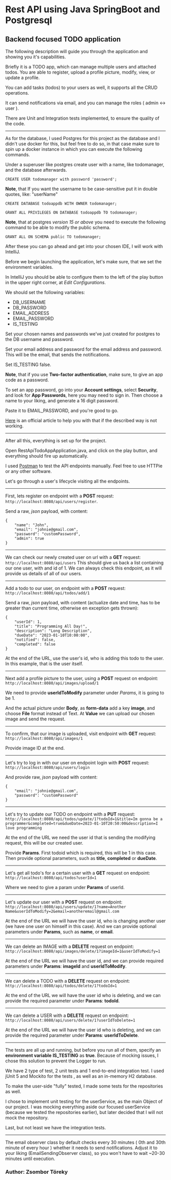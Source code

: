 # Rest API using Java SpringBoot and Postgresql

## Backend focused TODO application

The following description will guide you through the application and showing you it's capabilities.

Briefly it is a TODO app, which can manage multiple users and attached todos. You are able to register, upload a profile picture, modify, view, or update a profile.

You can add tasks (todos) to your users as well, it supports all the CRUD operations.

It can send notifications via email, and you can manage the roles ( admin <-> user ).

There are Unit and Integration tests implemented, to ensure the quality of the code.

---
As for the database, I used Postgres for this project as the database and I didn't use docker for this, but feel free to do so,
in that case make sure to spin up a docker instance in which you can execute the following commands.

Under a superuser like postgres create user with a name, like todomanager, and the database afterwards.

`CREATE USER todomanager with password 'password';`

**Note**, that If you want the username to be case-sensitive put it in double quotes, like: "userName"

`CREATE DATABASE todoappdb WITH OWNER todomanager;`

`GRANT ALL PRIVILEGES ON DATABASE todoappdb TO todomanager;`

**Note**, that at postgres *version 15 or above* you need to execute the following command to be able to modify the public schema.

`GRANT ALL ON SCHEMA public TO todomanager;`

After these you can go ahead and get into your chosen IDE, I will work with IntelliJ.

Before we begin launching the application, let's make sure, that we set the environment variables.

In IntelliJ you should be able to configure them to the left of the play button in the upper right corner, at *Edit Configurations*.

We should set the following variables:

- DB_USERNAME
- DB_PASSWORD
- EMAIL_ADDRESS
- EMAIL_PASSWORD
- IS_TESTING

Set your chosen names and passwords we've just created for postgres to the DB username and password.

Set your email address and password for the email address and password. This will be the email, that sends the notifications.

Set IS_TESTING false.

**Note**, that if you use **Two-factor authentication**, make sure, to give an app code as a password.

To set an app password, go into your **Account settings**, select **Security**, and  look for **App Passwords**, here you may need to sign in.
Then choose a name to your liking, and generate a 16 digit password. 

Paste it to EMAIL_PASSWORD, and you're good to go.

[Here](https://support.google.com/accounts/answer/185833?hl=en) is an official article to help you with that if the described way is not working.

---

After all this, everything is set up for the project.

Open RestApiTodoAppApplication.java, and click on the play button, and everything should fire up automatically.

I used [Postman](https://www.postman.com/downloads/) to test the API endpoints manually. 
Feel free to use HTTPie or any other software.

Let's go through a user's lifecycle visiting all the endpoints.

---

First, lets register on endpoint with a **POST** request: `http://localhost:8080/api/users/register`.

Send a raw, _json_ payload, with content: 
```
{
    "name": "John",
    "email": "johnie@gmail.com",
    "password": "customPassword",
    "admin": true
}
```

---

We can check our newly created user on url with a **GET** request: `http://localhost:8080/api/users`
This should give us back a list containing our one user, with and id of 1.
We can always check this endpoint, as it will provide us details of all of our users.

---

Add a todo to our user, on endpoint with a **POST** request: `http://localhost:8080/api/todos/add/1`

Send a raw, _json_ payload, with content (actualize date and time, has to be greater than current time, otherwise en exception gets thrown): 
```
{
    "userId": 1,
    "title": "Programming All Day!",
    "description": "Long Description",
    "dueDate": "2023-01-10T10:00:00",
    "notified": false,
    "completed": false
}
```

At the end of the URL, use the user's id, who is adding this todo to the user. In this example, that is the user itself.

---

Next add a profile picture to the user, using a **POST** request on endpoint: `http://localhost:8080/api/images/upload/1`

We need to provide **userIdToModify** parameter under _Params_, it is going to be 1.

And the actual picture under **Body**, as **form-data** add a key **image**, and choose **File** format instead of Text. At **Value** we can upload our chosen image and send the request.

---

To confirm, that our image is uploaded, visit endpoint with **GET** request: `http://localhost:8080/api/images/1`

Provide image ID at the end.

---

Let's try to log in with our user on endpoint login with **POST** request: `http://localhost:8080/api/users/login`

And provide raw, _json_ payload with content:
```
{
    "email": "johnie@gmail.com",
    "password": "customPassword"
}
```

---

Let's try to update our TODO on endpoint with a **PUT** request: `http://localhost:8080/api/todos/update/1?todoId=1&title=Im gonna be a programmer&completed=true&dueDate=2023-01-10T20:50:00&description=I love programming`

At the end of the URL we need the user id that is sending the modifying request, this  will be our created user.

Provide **Params**. First todoid which is required, this will be 1 in this case. Then provide optional parameters, such as **title**, **completed** or **dueDate**.

---

Let's get all todo's for a certain user with a **GET** request on endpoint: `http://localhost:8080/api/todos?userId=1`

Where we need to give a param under **Params** of userId.

---

Let's update our user with a **POST** request on endpoint: `http://localhost:8080/api/users/update/1?name=Another Name&userIdToModify=2&email=anotheremail@gmail.com`

At the end of the URL we will have the user id, who is changing another user (we have one user on himself in this case).
And we can provide optional parameters under **Params**, such as **name**, or **email**.

---

We can delete an IMAGE with a **DELETE** request on endpoint: `http://localhost:8080/api/images/delete/1?imageId=1&userIdToModify=1`

At the end of the URL we will have the user id, and we can provide required parameters under **Params**: **imageId** and **userIdToModify**.

---

We can delete a TODO with a **DELETE** request on endpoint: `http://localhost:8080/api/todos/delete/1?todoId=1`

At the end of the URL we will have the user id who is deleting, and we can provide the required parameter under **Params**: **todoId**.

---

We can delete a USER with a **DELETE** request on endpoint: `http://localhost:8080/api/users/delete/1?userIdToDelete=1`

At the end of the URL we will have the user id who is deleting, and we can provide the required parameter under **Params**: **userIdToDelete**.

---

The tests are all up and running, but before you run all of them, specify an **environment variable** **IS_TESTING** as **true**.
Because of mocking issues, I chose this solution to prevent the Logger to run.

We have 2 type of test, 2 unit tests and 1 end-to-end integration test. I used jUnit 5 and Mockito for the tests ,
as well as an in-memory H2 database.

To make the user-side "fully" tested, I made some tests for the repositories as well.

I chose to implement unit testing for the userService, as the main Object of our project. 
I was mocking everything aside our focused userService (because we tested the repositories earlier), 
but later decided that I will not mock the repository.

Last, but not least we have the integration tests.

---

The email observer class by default checks every 30 minutes ( 0th and 30th minute of every hour ) whether it needs to send notifications.
Adjust it to your liking (EmailSendingObserver class), so you won't have to wait ~20-30 minutes until execution.

### Author: Zsombor Töreky
